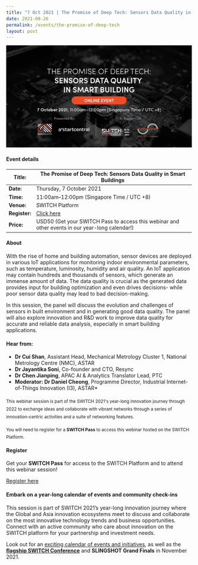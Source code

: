 ```yaml
---
title: "7 Oct 2021 | The Promise of Deep Tech: Sensors Data Quality in Smart Building"
date: 2021-08-26
permalink: /events/the-promise-of-deep-tech
layout: post
---
```

![Alt text for image on Isomer site](/images/SWITCH_webinars_SGInnovate_Sensor_Data_Quality_Event_Banner.jpg)
#### Event details


| **Title:** | The Promise of Deep Tech: Sensors Data Quality in Smart Buildings |
| -------- | -------- |
|**Date:** | Thursday, 7 October 2021 
| **Time:**    | 11:00am–12:00pm (Singapore Time / UTC +8) |
|**Venue:** | SWITCH Platform 
| **Register:** | [Click here](https://community.switchsg.org/register/?utm_source=switchsg.org&utm_medium=switchsg.org&utm_campaign=switch2021) |
|**Price:** | USD50 (Get your SWITCH Pass to access this webinar and other events in our year-long calendar!)

#### About

With the rise of home and building automation, sensor devices are deployed in various IoT applications for monitoring indoor environmental parameters, such as temperature, luminosity, humidity and air quality. An IoT application may contain hundreds and thousands of sensors, which generate an immense amount of data. The data quality is crucial as the generated data provides input for building optimization and even drives decisions- while poor sensor data quality may lead to bad decision-making.

In this session, the panel will discuss the evolution and challenges of sensors in built environment and in generating good data quality. The panel will also explore innovation and R&D work to improve data quality for accurate and reliable data analysis, especially in smart building applications. 

#### Hear from:
* **Dr Cui Shan**, Assistant Head, Mechanical Metrology Cluster 1, National Metrology Centre (NMC), ASTAR
* **Dr Jayantika Soni**, Co-founder and CTO, Resync
* **Dr Chen Jianping**, APAC AI & Analytics Translator Lead, PTC
* **Moderator: Dr Daniel Cheong**, Programme Director, Industrial Internet-of-Things Innovation (I3), ASTAR*



<sub>This webinar session is part of the SWITCH 2021's year-long innovation journey through 2022 to exchange ideas and collaborate with vibrant networks through a series of innovation-centric activities and a suite of networking features.</sub>

<sub>You will need to register for a <b>SWITCH Pass</b> to access this webinar hosted on the SWITCH Platform.</sub>

#### Register

Get your **SWITCH Pass** for access to the SWITCH Platform and to attend this webinar session!

[Register here](https://community.switchsg.org/register/?utm_source=switchsg.org&utm_medium=switchsg.org&utm_campaign=switch2021)

#### Embark on a year-long calendar of events and community check-ins

This session is part of SWITCH 2021’s year-long innovation journey where the Global and Asia innovation ecosystems meet to discuss and collaborate on the most innovative technology trends and business opportunities. Connect with an active community who care about innovation on the SWITCH platform for your partnership and investment needs.

Look out for an [exciting calendar of events and initiatives](/example-resource/events-and-initiatives/), as well as the **[flagship SWITCH Conference](/about-us/switch-2021)** and **SLINGSHOT Grand Finals** in November 2021.